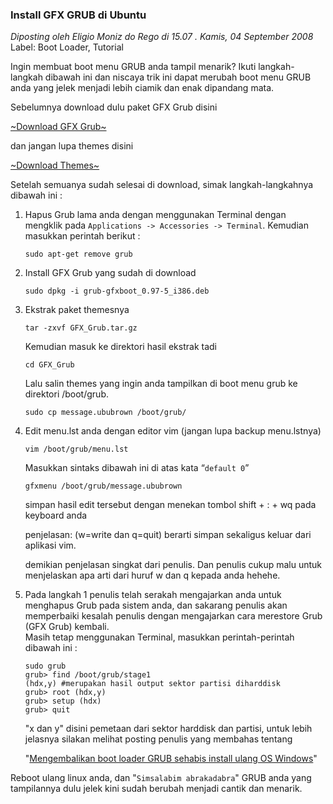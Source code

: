 ### **Install GFX GRUB di Ubuntu**
_Diposting oleh Eligio Moniz do Rego di 15.07 . Kamis, 04 September 2008_
<br>
Label: Boot Loader, Tutorial

Ingin membuat boot menu GRUB anda tampil menarik? Ikuti langkah-langkah dibawah ini dan niscaya trik ini dapat merubah boot menu GRUB anda yang jelek menjadi lebih ciamik dan enak dipandang mata.

Sebelumnya download dulu paket GFX Grub disini

[~Download GFX Grub~](http://cavanera.googlepages.com/grub-gfxboot_0.97-5_i386.deb)

dan jangan lupa themes disini

[~Download Themes~](http://cavanera.googlepages.com/GFXGrub.tar.gz)

Setelah semuanya sudah selesai di download, simak langkah-langkahnya dibawah ini :

1. Hapus Grub lama anda dengan menggunakan Terminal
    dengan mengklik pada `Applications -> Accessories -> Terminal`.
    Kemudian masukkan perintah berikut :
    ```
    sudo apt-get remove grub
    ```

1. Install GFX Grub yang sudah di download
    ```
    sudo dpkg -i grub-gfxboot_0.97-5_i386.deb
    ```

1. Ekstrak paket themesnya
    ```
    tar -zxvf GFX_Grub.tar.gz
    ```
    Kemudian masuk ke direktori hasil ekstrak tadi
    ```
    cd GFX_Grub
    ```
    Lalu salin themes yang ingin anda tampilkan di boot menu grub ke direktori /boot/grub.
    ```
    sudo cp message.ububrown /boot/grub/
    ```

1. Edit menu.lst anda dengan editor vim (jangan lupa backup menu.lstnya)
    ```
    vim /boot/grub/menu.lst
    ```
    Masukkan sintaks dibawah ini di atas kata “`default 0`”
    ```
    gfxmenu /boot/grub/message.ububrown
    ```
    simpan hasil edit tersebut dengan menekan tombol shift + : + wq pada keyboard anda

    penjelasan: (w=write dan q=quit) berarti simpan sekaligus keluar dari aplikasi vim.

    demikian penjelasan singkat dari penulis. Dan penulis cukup malu untuk menjelaskan apa arti dari huruf w dan q kepada anda hehehe.

1. Pada langkah 1 penulis telah serakah mengajarkan anda untuk menghapus Grub pada sistem anda, dan sakarang penulis akan memperbaiki kesalah penulis dengan mengajarkan cara merestore Grub (GFX Grub) kembali.
    <br>
    Masih tetap menggunakan Terminal, masukkan perintah-perintah dibawah ini :
    ```
    sudo grub
    grub> find /boot/grub/stage1
    (hdx,y) #merupakan hasil output sektor partisi diharddisk
    grub> root (hdx,y)
    grub> setup (hdx)
    grub> quit
    ```
    "x dan y" disini pemetaan dari sektor harddisk dan partisi, untuk lebih jelasnya silakan melihat posting penulis yang membahas tentang

    "[Mengembalikan boot loader GRUB sehabis install ulang OS Windows](http://avancalinux.blogspot.com/2008/05/mengembalikan-boot-loader-grub-sehabis.html)"


Reboot ulang linux anda, dan "`Simsalabim abrakadabra`" GRUB anda yang tampilannya dulu jelek kini sudah berubah menjadi cantik dan menarik.